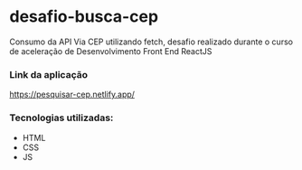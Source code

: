 # desafio-busca-cep
Consumo da API Via CEP utilizando fetch, desafio realizado durante o curso de aceleração de Desenvolvimento Front End ReactJS

### Link da aplicação
https://pesquisar-cep.netlify.app/

### Tecnologias utilizadas:
- HTML
- CSS
- JS 

